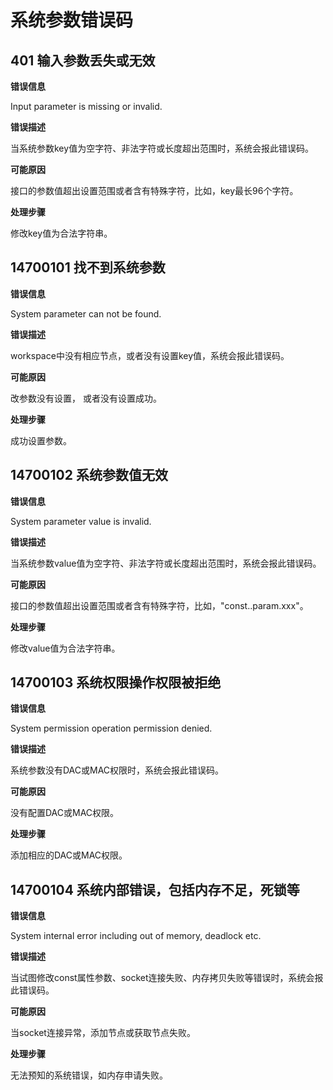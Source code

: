 # 系统参数错误码

## 401 输入参数丢失或无效

**错误信息**

Input parameter is missing or invalid.

**错误描述**

当系统参数key值为空字符、非法字符或长度超出范围时，系统会报此错误码。

**可能原因**

接口的参数值超出设置范围或者含有特殊字符，比如，key最长96个字符。

**处理步骤**

修改key值为合法字符串。

## 14700101 找不到系统参数

**错误信息**

System parameter can not be found.

**错误描述**

workspace中没有相应节点，或者没有设置key值，系统会报此错误码。

**可能原因**

改参数没有设置， 或者没有设置成功。

**处理步骤**

成功设置参数。

## 14700102 系统参数值无效

**错误信息**

System parameter value is invalid.

**错误描述**

当系统参数value值为空字符、非法字符或长度超出范围时，系统会报此错误码。

**可能原因**

接口的参数值超出设置范围或者含有特殊字符，比如，"const..param.xxx"。

**处理步骤**

修改value值为合法字符串。

## 14700103 系统权限操作权限被拒绝

**错误信息**

System permission operation permission denied.

**错误描述**

系统参数没有DAC或MAC权限时，系统会报此错误码。

**可能原因**

没有配置DAC或MAC权限。

**处理步骤**

添加相应的DAC或MAC权限。

## 14700104 系统内部错误，包括内存不足，死锁等

**错误信息**

System internal error including out of memory, deadlock etc.

**错误描述**

当试图修改const属性参数、socket连接失败、内存拷贝失败等错误时，系统会报此错误码。

**可能原因**

当socket连接异常，添加节点或获取节点失败。

**处理步骤**

无法预知的系统错误，如内存申请失败。